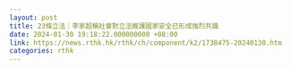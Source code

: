 ```yaml
---
layout: post
title: 23條立法｜李家超稱社會對立法維護國家安全已形成強烈共識
date: 2024-01-30 19:18:22.000000000 +08:00
link: https://news.rthk.hk/rthk/ch/component/k2/1738475-20240130.htm
categories: rthk
---
```




